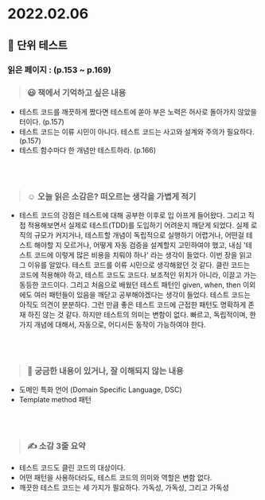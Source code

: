 # 2022.02.06

## 📗 단위 테스트

### 읽은 페이지 : (p.153 ~ p.169)

>### 😃 책에서 기억하고 싶은 내용 

- 테스트 코드를 깨끗하게 짰다면 테스트에 쏟아 부은 노력은 허사로 돌아가지 않았을 터이다. (p.157)
- 테스트 코드는 이류 시민이 아니다. 테스트 코드는 사고와 설계와 주의가 필요하다. (p.157)
- 테스트 함수마다 한 개념만 테스트하라. (p.166)

<br>

<br>

>### ☺️ 오늘 읽은 소감은? 떠오르는 생각을 가볍게 적기

- 테스트 코드의 강점은 테스트에 대해 공부한 이후로 입 아프게 들어왔다. 그리고 직접 적용해보면서 실제로 테스트(TDD)를 도입하기 어려운지 깨닫게 되었다. 실제 로직의 규모가 커지거나, 테스트할 개념이 독립적으로 실행하기 어렵거나, 어떤걸 테스트 해야할 지 모르거나, 어떻게 자동 검증을 설계할지 고민하여야 했고, 내심 '테스트 코드에 이렇게 많은 비용을 치뤄야 하나' 라는 생각이 들었다. 이번 장을 읽고 그 이유를 알았다. 테스트 코드를 이류 시민으로 생각해왔던 것 같다. 클린 코드는 코드에 적용해야 하고, 테스트 코드도 코드다. 보조적인 위치가 아니라, 이끌고 가는 동등한 코드이다. 그리고 처음으로 배웠던 테스트 패턴인 given, when, then 이외에도 여러 패턴들이 있음을 깨닫고 공부해야겠다는 생각이 들었다. 테스트 코드는 아직도 의견이 분분하다. 그런 만큼 좋은 테스트 코드에 근접한 패턴도 명확하게 존재 하진 않는 것 같다. 하지만 테스트의 의미는 변함이 없다. 빠르고, 독립적이며, 한 가지 개념에 대해서, 자동으로, 어디서든 동작이 가능하여야 한다.

<br>

<br>

>### 🔎 궁금한 내용이 있거나, 잘 이해되지 않는 내용 

- 도메인 특화 언어 (Domain Specific Language, DSC)
- Template method 패턴

<br>

<br>

> ### ✍️  소감 3줄 요약 

- 테스트 코드도 클린 코드의 대상이다.
- 어떤 패턴을 사용하더라도, 테스트 코드의 의미와 역할은 변함 없다.
- 깨끗한 테스트 코드는 세 가지가 필요하다. 가독성, 가독성, 그리고 가독성